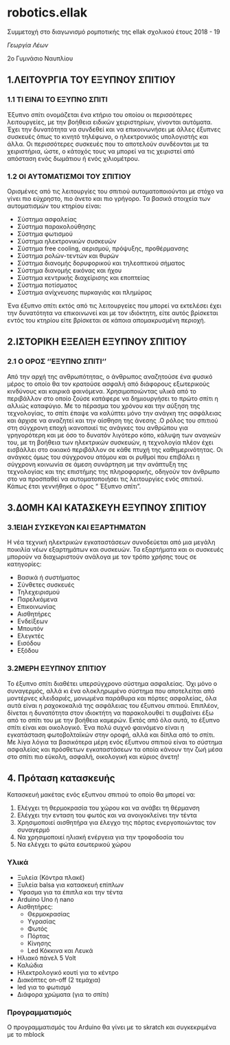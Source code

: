 # robotics.ellak
Συμμετοχή στο διαγωνισμό ρομποτικής της ellak σχολικού έτους 2018 - 19

*Γεωργία Λέων*

2ο Γυμνάσιο Ναυπλίου

## 1.ΛΕΙΤΟΥΡΓΙΑ ΤΟΥ ΕΞΥΠΝΟΥ ΣΠΙΤΙΟΥ

### 1.1	ΤΙ ΕΙΝΑΙ ΤΟ ΕΞΥΠΝΟ ΣΠΙΤΙ
Έξυπνο σπίτι ονομάζεται ένα κτήριο του οποίου οι περισσότερες λειτουργείες, με την βοήθεια ειδικών χειριστηρίων, γίνονται αυτόματα. Έχει την δυνατότητα να συνδεθεί και να επικοινωνήσει με άλλες έξυπνες συσκευές όπως το κινητό τηλέφωνο, ο ηλεκτρονικός υπολογιστής και άλλα. Οι περισσότερες συσκευές που το αποτελούν συνδέονται με τα χειριστήρια, ώστε, ο κάτοχός τους να μπορεί να τις χειριστεί από απόσταση ενός δωμάτιου ή ενός χιλιομέτρου.

### 1.2	ΟΙ ΑΥΤΟΜΑΤΙΣΜΟΙ  ΤΟΥ ΣΠΙΤΙΟΥ
Ορισμένες από τις λειτουργίες του σπιτιού αυτοματοποιούνται με στόχο να γίνει πιο εύχρηστο, πιο άνετο και πιο γρήγορο. Τα βασικά στοιχεία των αυτοματισμών του κτηρίου είναι:
- Σύστημα ασφαλείας
- Σύστημα παρακολούθησης
- Σύστημα φωτισμού
- Σύστημα ηλεκτρονικών συσκευών
- Σύστημα free cooling, αερισμού, πρόψυξης, προθέρμανσης
- Σύστημα ρολών-τεντών και θυρών
- Σύστημα διανομής δορυφορικού και τηλεοπτικού σήματος
- Σύστημα διανομής εικόνας και ήχου
- Σύστημα κεντρικής διαχείρισης και εποπτείας
- Σύστημα ποτίσματος
- Σύστημα ανίχνευσης πυρκαγιάς και πλημύρας

Ένα έξυπνο σπίτι εκτός από τις λειτουργείες που μπορεί να εκτελέσει έχει την δυνατότητα να επικοινωνεί και με τον ιδιόκτητη, είτε αυτός βρίσκεται εντός του κτηρίου είτε βρίσκεται σε κάποια απομακρυσμένη περιοχή.

## 2.ΙΣΤΟΡΙΚΗ ΕΞΕΛΙΞΗ ΕΞΥΠΝΟΥ ΣΠΙΤΙΟΥ

### 2.1 Ο ΟΡΟΣ ‘’ΕΞΥΠΝΟ ΣΠΙΤΙ‘’
Από την αρχή της ανθρωπότητας, ο άνθρωπος αναζητούσε ένα φυσικό μέρος το οποίο θα τον κρατούσε ασφαλή από διάφορους εξωτερικούς κινδύνους και καιρικά φαινόμενα. Χρησιμοποιώντας υλικά από το περιβάλλον στο οποίο ζούσε κατάφερε να δημιουργήσει το πρώτο σπίτι η αλλιώς καταφύγιο. Με το πέρασμα του χρόνου και την αύξηση της τεχνολογίας, το σπίτι έπαψε να καλύπτει μόνο την ανάγκη της ασφάλειας και άρχισε να αναζητεί και την αίσθηση της άνεσης .Ο ρόλος του σπιτιού στη σύγχρονη εποχή ικανοποιεί τις ανάγκες του ανθρώπου για γρηγορότερη και με όσο το δυνατόν λιγότερο κόπο, κάλυψη των αναγκών του, με τη βοήθεια των ηλεκτρικών συσκευών, η τεχνολογία πλέον έχει εισβάλλει στο οικιακό περιβάλλον σε κάθε πτυχή της καθημερινότητας. Οι ανάγκες όμως του σύγχρονου ατόμου και οι ρυθμοί που επιβάλει η σύγχρονη κοινωνία σε άμεση συνάρτηση με την ανάπτυξη της τεχνολογίας και της επιστήμης της πληροφορικής, οδηγούν τον άνθρωπο στο να προσπαθεί να αυτοματοποιήσει τις λειτουργίες ενός σπιτιού. Κάπως έτσι γεννήθηκε ο όρος “ Έξυπνο σπίτι”.


## 3.ΔΟΜΗ ΚΑΙ ΚΑΤΑΣΚΕΥΗ ΕΞΥΠΝΟΥ ΣΠΙΤΙΟΥ

### 3.1ΕΙΔΗ ΣΥΣΚΕΥΩΝ ΚΑΙ ΕΞΑΡΤΗΜΑΤΩΝ
Η νέα τεχνική ηλεκτρικών εγκαταστάσεων συνοδεύεται από μια μεγάλη ποικιλία νέων εξαρτημάτων και συσκευών.
Τα εξαρτήματα και οι συσκευές μπορούν να διαχωριστούν ανάλογα με τον τρόπο χρήσης τους σε κατηγορίες:
- Βασικά ή συστήματος
- Σύνθετες συσκευές
- Τηλεχειρισμού
- Παρελκόμενα
- Επικοινωνίας
- Αισθητήρες
- Ενδείξεων
- Μπουτόν
- Ελεγκτές
- Εισόδου
- Εξόδου

### 3.2ΜΕΡΗ ΕΞΥΠΝΟΥ ΣΠΙΤΙΟΥ
Το έξυπνο σπίτι διαθέτει υπερσύγχρονο σύστημα ασφαλείας. Όχι μόνο ο συναγερμός, αλλά κι ένα ολοκληρωμένο σύστημα που αποτελείται από μοντέρνες κλειδαριές, μονωμένα παράθυρα και πόρτες ασφαλείας, όλα αυτά είναι η ραχοκοκαλιά της ασφάλειας του έξυπνου σπιτιού. Επιπλέον, δίνεται η δυνατότητα στον ιδιοκτήτη να παρακολουθεί τι συμβαίνει έξω από το σπίτι του με την βοήθεια καμερών.
Εκτός από όλα αυτά, το έξυπνο σπίτι είναι και οικολογικό. Ένα πολύ συχνό φαινόμενο είναι η εγκατάσταση φωτοβολταϊκών στην οροφή, αλλά και δίπλα από το σπίτι.
Με λίγα λόγια τα βασικότερα μέρη ενός έξυπνου σπιτιού είναι το σύστημα ασφαλείας και πρόσθετων εγκαταστάσεων τα οποία κάνουν την ζωή μέσα στο σπίτι πιο εύκολη, ασφαλή, οικολογική και κύριος άνετη!

## 4. Πρόταση κατασκευής

Κατασκευή μακέτας ενός εξυπνου σπιτιού το οποίο θα μπορεί να:

1. Ελέγχει τη θερμοκρασία του χώρου και να ανάβει τη θέρμανση 
2. Ελέγχει την ενταση του φωτός και να ανοιγοκλείνει την τέντα
3. Χρησιμοποιεί αισθητήρα για έλεγχο της πόρτας ενεργοποιώντας τον συναγερμό
4. Να χρησιμοποιεί ηλιακή ενέργεια για την τροφοδοσία του
5. Να ελέγχει το φώτα εσωτερικού χώρου 


### Υλικά
- Ξυλεία (Κόντρα πλακέ)
- Ξυλεία balsa για κατασκευή επίπλων
- Ύφασμα για τα έπιπλα και την τέντα
- Arduino Uno ή nano
- Αισθητήρες:
  - Θερμοκρασίας
  - Υγρασίας
  - Φωτός
  - Πόρτας
  - Κίνησης
  - Led Κόκκινα και Λευκά
- Ηλιακό πάνελ 5 Volt
- Καλώδια
- Ηλεκτρολογικό κουτί για το κέντρο
- Διακόπτες on-off (2 τεμάχια)
- led για το φωτισμό
- Διάφορα χρώματα (για το σπίτι)

### Προγραμματισμός
Ο προγραμματισμός του Arduino θα γίνει με το skratch και συγκεκριμένα με το mblock
